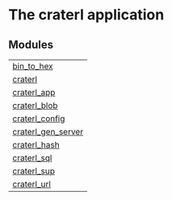 

# The craterl application #


## Modules ##


<table width="100%" border="0" summary="list of modules">
<tr><td><a href="bin_to_hex.md" class="module">bin_to_hex</a></td></tr>
<tr><td><a href="craterl.md" class="module">craterl</a></td></tr>
<tr><td><a href="craterl_app.md" class="module">craterl_app</a></td></tr>
<tr><td><a href="craterl_blob.md" class="module">craterl_blob</a></td></tr>
<tr><td><a href="craterl_config.md" class="module">craterl_config</a></td></tr>
<tr><td><a href="craterl_gen_server.md" class="module">craterl_gen_server</a></td></tr>
<tr><td><a href="craterl_hash.md" class="module">craterl_hash</a></td></tr>
<tr><td><a href="craterl_sql.md" class="module">craterl_sql</a></td></tr>
<tr><td><a href="craterl_sup.md" class="module">craterl_sup</a></td></tr>
<tr><td><a href="craterl_url.md" class="module">craterl_url</a></td></tr></table>

